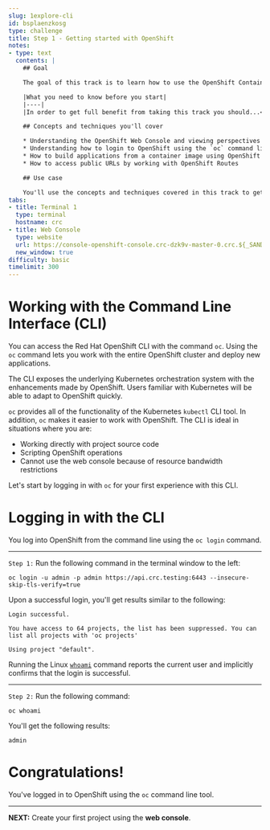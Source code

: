 ```yaml
---
slug: 1explore-cli
id: bsplaenzkosg
type: challenge
title: Step 1 - Getting started with OpenShift
notes:
- type: text
  contents: |
    ## Goal

    The goal of this track is to learn how to use the OpenShift Container Platform to build and deploy an application that has a data backend and a web frontend.

    |What you need to know before you start|
    |----|
    |In order to get full benefit from taking this track you should...<br>• Be comfortable working at the command line in a terminal window.<br>• Have a general understanding about the purpose and use of [OpenShift](https://www.redhat.com/en/technologies/cloud-computing/openshift/container-platform)|

    ## Concepts and techniques you'll cover

    * Understanding the OpenShift Web Console and viewing perspectives
    * Understanding how to login to OpenShift using the `oc` command line tool
    * How to build applications from a container image using OpenShift Web Console
    * How to access public URLs by working with OpenShift Routes

    ## Use case

    You'll use the concepts and techniques covered in this track to get a basic understanding of how to work with OpenShift in the Web Console and at the command line. OpenShift runs as a layer over Kubernetes and makes working with both Kubernetes and Linux containers easier. The result is that when developers use OpenShift they are free to focus on their code instead of spending time writing Dockerfiles and running container builds.
tabs:
- title: Terminal 1
  type: terminal
  hostname: crc
- title: Web Console
  type: website
  url: https://console-openshift-console.crc-dzk9v-master-0.crc.${_SANDBOX_ID}.instruqt.io
  new_window: true
difficulty: basic
timelimit: 300
---
```

# Working with the Command Line Interface (CLI)

You can access the Red Hat OpenShift CLI with the command `oc`. Using the `oc` command lets you work with the entire OpenShift cluster and deploy new applications.

The CLI exposes the underlying Kubernetes orchestration system with the enhancements made by OpenShift. Users familiar with Kubernetes will be able to adapt to OpenShift quickly.

`oc` provides all of the functionality of the Kubernetes `kubectl` CLI tool.  In addition, `oc` makes it easier to work with OpenShift. The CLI is ideal in situations where you are:

* Working directly with project source code
* Scripting OpenShift operations
* Cannot use the web console because of resource bandwidth restrictions

Let's start by logging in with `oc` for your first experience with this CLI.

# Logging in with the CLI
You log into OpenShift from the command line using the `oc login` command.

----

`Step 1:` Run the following command in the terminal window to the left:

```
oc login -u admin -p admin https://api.crc.testing:6443 --insecure-skip-tls-verify=true
```

Upon a successful login, you'll get results similar to the following:

```
Login successful.

You have access to 64 projects, the list has been suppressed. You can list all projects with 'oc projects'

Using project "default".
```

Running the Linux [`whoami`](https://en.wikipedia.org/wiki/Whoami) command reports the current user and implicitly confirms that the login is successful.

----

`Step 2:` Run the following command:

```
oc whoami
```

You'll get the following results:

```
admin
```

# Congratulations!

 You've logged in to OpenShift using the `oc` command line tool.

----

**NEXT:** Create your first project using the **web console**.

